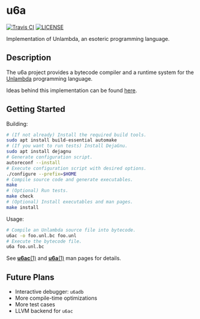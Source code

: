 # u6a

[![Travis CI](https://travis-ci.com/CismonX/u6a.svg)](https://travis-ci.com/CismonX/u6a)
[![LICENSE](https://img.shields.io/badge/licence-GPLv3-blue.svg)](LICENSE)

Implementation of Unlambda, an esoteric programming language.

## Description

The u6a project provides a bytecode compiler and a runtime system for the [Unlambda](http://www.madore.org/~david/programs/unlambda/) programming language.

Ideas behind this implementation can be found [here](https://github.com/CismonX/u6a/wiki/Developer's-Notes-on-Implementing-Unlambda).

## Getting Started

Building:

```bash
# (If not already) Install the required build tools.
sudo apt install build-essential automake
# (If you want to run tests) Install DejaGnu.
sudo apt install dejagnu
# Generate configuration script.
autoreconf --install
# Execute configuration script with desired options.
./configure --prefix=$HOME
# Compile source code and generate executables.
make
# (Optional) Run tests.
make check
# (Optional) Install executables and man pages.
make install
```

Usage:

```bash
# Compile an Unlambda source file into bytecode.
u6ac -o foo.unl.bc foo.unl
# Execute the bytecode file.
u6a foo.unl.bc
```

See [**u6ac**(1)](man/u6ac.1) and [**u6a**(1)](man/u6a.1) man pages for details.

## Future Plans

* Interactive debugger: `u6adb`
* More compile-time optimizations
* More test cases
* LLVM backend for `u6ac`
